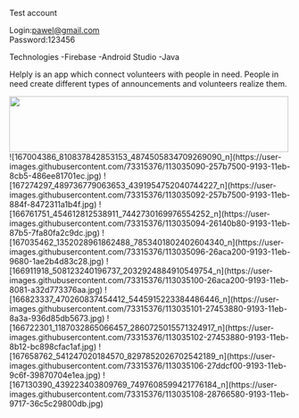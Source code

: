 Test account

Login:pawel@gmail.com  
Password:123456

Technologies
-Firebase
-Android Studio
-Java

Helply is an app which connect volunteers with people in need. 
People in need create different types of announcements and volunteers
realize them.

<img src="https://user-images.githubusercontent.com/73315376/113035087-24e2de80-9193-11eb-8843-d8df2405af5d.jpg" width="500" height="100">
![167004386_810837842853153_4874505834709269090_n](https://user-images.githubusercontent.com/73315376/113035090-257b7500-9193-11eb-8cb5-486ee81701ec.jpg)
![167274297_489736779063653_4391954752040744227_n](https://user-images.githubusercontent.com/73315376/113035092-257b7500-9193-11eb-884f-8472311a1b4f.jpg)
![166761751_454612812538911_7442730169976554252_n](https://user-images.githubusercontent.com/73315376/113035094-26140b80-9193-11eb-87b5-7fa80fa2c9dc.jpg)
![167035462_1352028961862488_7853401802402604340_n](https://user-images.githubusercontent.com/73315376/113035096-26aca200-9193-11eb-9680-1ae2b4d83c28.jpg)
![166911918_508123240196737_2032924884910549754_n](https://user-images.githubusercontent.com/73315376/113035100-26aca200-9193-11eb-8081-a32d773376aa.jpg)
![166823337_470260837454412_5445915223384486446_n](https://user-images.githubusercontent.com/73315376/113035101-27453880-9193-11eb-8a3a-936d85db5673.jpg)
![166722301_1187032865066457_2860725015571324917_n](https://user-images.githubusercontent.com/73315376/113035102-27453880-9193-11eb-8b12-bc898cfac1af.jpg)
![167658762_541247020184570_8297852026702542189_n](https://user-images.githubusercontent.com/73315376/113035106-27ddcf00-9193-11eb-9c6f-39870704e1ea.jpg)
![167130390_439223403809769_7497608599421776184_n](https://user-images.githubusercontent.com/73315376/113035108-28766580-9193-11eb-9717-36c5c29800db.jpg)
